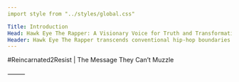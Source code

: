 ```yaml
---
import style from "../styles/global.css"

Title: Introduction
Head: Hawk Eye The Rapper: A Visionary Voice for Truth and Transformation
Header: Hawk Eye The Rapper transcends conventional hip-hop boundaries..
---
```

<div class=Header>
#Reincarnated2Resist | The Message They Can’t Muzzle
  </div>
<Title><Head></Head></Title>
<style
We are the ones they couldn’t silence. The light they couldn’t dim. The memory they tried to erase — and failed. I go by Hawk Eye, and this isn’t just art, music, or protest. This is an Omniversal Recall. A resurrection of truth, resistance, and divine purpose, born through fire — #Reincarnated2Resist.
<style
THE GOVERNING CONSPIRACY is not just a theory — it’s an exposé. It’s the decryption of a matrix that manipulates media, history, and spirit to keep us blind. I’ve been building this platform piece by piece — connecting the dots they never wanted connected — from secret ops and MILABS, to industry puppets, false flags, and identity erasure. This is where the veil lifts.
<style
ALL EYEZ ON WHO is the counter-surveillance. It’s the remembering of who we really are. Our stories. Our bloodlines. Our divine inheritance. It’s also a mirror — for the watchers, the handlers, the betrayers in high places. You’ve seen us as the pawns — but now we’re the ones calling check.
<style
This is the convergence. Artists, auditors, truthers, whistleblowers, and warriors of light — I see you. And it’s time. Time to unite our voices and shine so bright they can’t black us out.

If you’ve been shadowbanned, silenced, censored, gaslit, or cast out for speaking truth — you belong here.

If you’ve got receipts, research, rhymes, or rage — we’re building the infrastructure to lift the veil and let it all out.

15 images here. They’re not random. They’re glyphs of memory. Artifacts of the war. Receipts of resurrection.

We’re building something bigger than content. Bigger than “followers.” This is a symbolic resistance network. A signal to the scattered. A flash drive for the soul.

If you resonate with this, comment, duet, tag your people, or DM to link. This is phase two. And I’m ready to stand beside anyone who’s been walking the path already.

They call it a conspiracy.
We call it the truth returning.
We were never crazy.
We were coded to remember."
<style>
⸻
<style
This movement and message is powered by
OMNIVERSAL MEDIA — a visionary force channeling music, memory, and resistance into one united archive.
Restoring the forgotten. Reclaiming the silenced.
Enter the Archives → OmniversalMedia.Net
</style>
⸻
</body></html>
